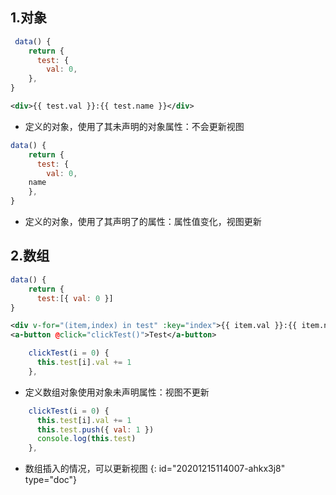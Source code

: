 ## 1.对象

````javascript
 data() {
    return {
      test: {
        val: 0,
    },
}
````

```xml
<div>{{ test.val }}:{{ test.name }}</div>
```

* 定义的对象，使用了其未声明的对象属性：不会更新视图

```javascript
data() {
    return {
      test: {
        val: 0,
	name
    },
}
```

* 定义的对象，使用了其声明了的属性：属性值变化，视图更新

## 2.数组

```javascript
data() {
    return {
      test:[{ val: 0 }]
}
```

```xml
<div v-for="(item,index) in test" :key="index">{{ item.val }}:{{ item.name }}</div>
<a-button @click="clickTest()">Test</a-button>
```

```javascript
    clickTest(i = 0) {
      this.test[i].val += 1
    },
```

* 定义数组对象使用对象未声明属性：视图不更新

```javascript
    clickTest(i = 0) {
      this.test[i].val += 1
      this.test.push({ val: 1 })
      console.log(this.test)
    },
```

* 数组插入的情况，可以更新视图
{: id="20201215114007-ahkx3j8" type="doc"}
